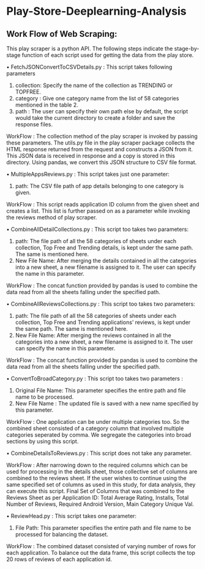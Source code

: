 # Play-Store-Deeplearning-Analysis

## Work Flow of Web Scraping:

This play scraper is a python API. The following steps indicate the stage-by-stage function of
each script used for getting the data from the play store.

• FetchJSONConvertToCSVDetails.py :
This script takes following parameters
1. collection: Specify the name of the collection as TRENDING or TOPFREE.
2. category : Give one category name from the list of 58 categories mentioned in the table 2.
3. path : The user can specify their own path else by default, the script would take the current
directory to create a folder and save the response files.

WorkFlow :
The collection method of the play scraper is invoked by passing these parameters. The utils.py
file in the play scraper package collects the HTML response returned from the request and
constructs a JSON from it. This JSON data is received in response and a copy is stored in this
directory. Using pandas, we convert this JSON structure to CSV file format.

• MultipleAppsReviews.py :
This script takes just one parameter:
1. path: The CSV file path of app details belonging to one category is given.

WorkFlow :
This script reads application ID column from the given sheet and creates a list. This list is further
passed on as a parameter while invoking the reviews method of play scraper.

• CombineAllDetailCollections.py :
This script too takes two parameters:
1. path: The file path of all the 58 categories of sheets under each collection, Top Free and
Trending details, is kept under the same path. The same is mentioned here.
2. New File Name: After merging the details contained in all the categories into a new sheet, a
new filename is assigned to it. The user can specify the name in this parameter.

WorkFlow :
The concat function provided by pandas is used to combine the data read from all the sheets
falling under the specified path.

• CombineAllReviewsCollections.py :
This script too takes two parameters:
1. path: The file path of all the 58 categories of sheets under each collection, Top Free and
Trending applications’ reviews, is kept under the same path. The same is mentioned here.
2. New File Name: After merging the reviews contained in all the categories into a new sheet, a
new filename is assigned to it. The user can specify the name in this parameter.

WorkFlow :
The concat function provided by pandas is used to combine the data read from all the sheets
falling under the specified path.

• ConvertToBroadCategory.py :
This script too takes two parameters :
1. Original File Name: This parameter specifies the entire path and file name to be processed.
2. New File Name : The updated file is saved with a new name specified by this parameter.

WorkFlow :
One application can be under multiple categories too. So the combined sheet consisted of a
category column that involved multiple categories seperated by comma. We segregate the
categories into broad sections by using this script.

• CombineDetailsToReviews.py :
This script does not take any parameter.

WorkFlow :
After narrowing down to the required columns which can be used for processing in the details
sheet, those collective set of columns are combined to the reviews sheet. 
If the user wishes to continue using the same specified set of columns as used in this study, for data analysis, they can execute this script. 
Final Set of Columns that was combined to the Reviews Sheet as per Application ID: 
Total Average Rating, Installs, Total Number of Reviews, Required Android Version, Main Category Unique Val.

• ReviewHead.py :
This script takes one parameter:
1. File Path: This parameter specifies the entire path and file name to be processed for balancing
the dataset.

WorkFlow :
The combined dataset consisted of varying number of rows for each application. To balance out
the data frame, this script collects the top 20 rows of reviews of each application id.
